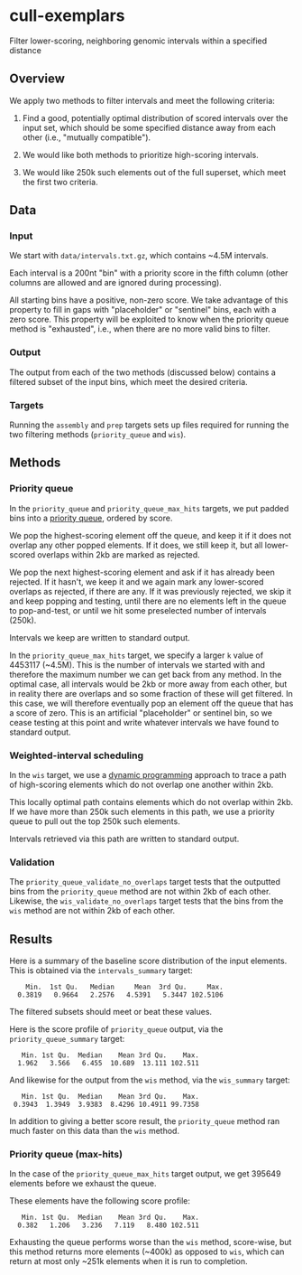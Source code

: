 # cull-exemplars
Filter lower-scoring, neighboring genomic intervals within a specified distance

## Overview

We apply two methods to filter intervals and meet the following criteria:

1. Find a good, potentially optimal distribution of scored intervals over the input set, which should be some specified distance away from each other (i.e., "mutually compatible").

2. We would like both methods to prioritize high-scoring intervals.

3. We would like 250k such elements out of the full superset, which meet the first two criteria.

## Data

### Input

We start with `data/intervals.txt.gz`, which contains ~4.5M intervals.

Each interval is a 200nt "bin" with a priority score in the fifth column (other columns are allowed and are ignored during processing).

All starting bins have a positive, non-zero score. We take advantage of this property to fill in gaps with "placeholder" or "sentinel" bins, each with a zero score. This property will be exploited to know when the priority queue method is "exhausted", i.e., when there are no more valid bins to filter.

### Output

The output from each of the two methods (discussed below) contains a filtered subset of the input bins, which meet the desired criteria.

### Targets

Running the `assembly` and `prep` targets sets up files required for running the two filtering methods (`priority_queue` and `wis`).

## Methods

### Priority queue

In the `priority_queue` and `priority_queue_max_hits` targets, we put padded bins into a [priority queue](https://en.wikipedia.org/wiki/Priority_queue), ordered by score. 

We pop the highest-scoring element off the queue, and keep it if it does not overlap any other popped elements. If it does, we still keep it, but all lower-scored overlaps within 2kb are marked as rejected.

We pop the next highest-scoring element and ask if it has already been rejected. If it hasn't, we keep it and we again mark any lower-scored overlaps as rejected, if there are any. If it was previously rejected, we skip it and keep popping and testing, until there are no elements left in the queue to pop-and-test, or until we hit some preselected number of intervals (250k).

Intervals we keep are written to standard output.

In the `priority_queue_max_hits` target, we specify a larger `k` value of 4453117 (~4.5M). This is the number of intervals we started with and therefore the maximum number we can get back from any method. In the optimal case, all intervals would be 2kb or more away from each other, but in reality there are overlaps and so some fraction of these will get filtered. In this case, we will therefore eventually pop an element off the queue that has a score of zero. This is an artificial "placeholder" or sentinel bin, so we cease testing at this point and write whatever intervals we have found to standard output.

### Weighted-interval scheduling

In the `wis` target, we use a [dynamic programming](https://en.wikipedia.org/wiki/Interval_scheduling#Weighted) approach to trace a path of high-scoring elements which do not overlap one another within 2kb.

This locally optimal path contains elements which do not overlap within 2kb. If we have more than 250k such elements in this path, we use a priority queue to pull out the top 250k such elements.

Intervals retrieved via this path are written to standard output.

### Validation

The `priority_queue_validate_no_overlaps` target tests that the outputted bins from the `priority_queue` method are not within 2kb of each other. Likewise, the `wis_validate_no_overlaps` target tests that the bins from the `wis` method are not within 2kb of each other.

## Results

Here is a summary of the baseline score distribution of the input elements. This is obtained via the `intervals_summary` target:

```
    Min.  1st Qu.   Median     Mean  3rd Qu.     Max. 
  0.3819   0.9664   2.2576   4.5391   5.3447 102.5106 
```

The filtered subsets should meet or beat these values. 

Here is the score profile of `priority_queue` output, via the `priority_queue_summary` target:

```
   Min. 1st Qu.  Median    Mean 3rd Qu.    Max. 
  1.962   3.566   6.455  10.689  13.111 102.511 
```

And likewise for the output from the `wis` method, via the `wis_summary` target:

```
   Min. 1st Qu.  Median    Mean 3rd Qu.    Max. 
 0.3943  1.3949  3.9383  8.4296 10.4911 99.7358 
```

In addition to giving a better score result, the `priority_queue` method ran much faster on this data than the `wis` method.

### Priority queue (max-hits)

In the case of the `priority_queue_max_hits` target output, we get 395649 elements before we exhaust the queue. 

These elements have the following score profile:

```
   Min. 1st Qu.  Median    Mean 3rd Qu.    Max. 
  0.382   1.206   3.236   7.119   8.480 102.511 
```

Exhausting the queue performs worse than the `wis` method, score-wise, but this method returns more elements (~400k) as opposed to `wis`, which can return at most only ~251k elements when it is run to completion.
